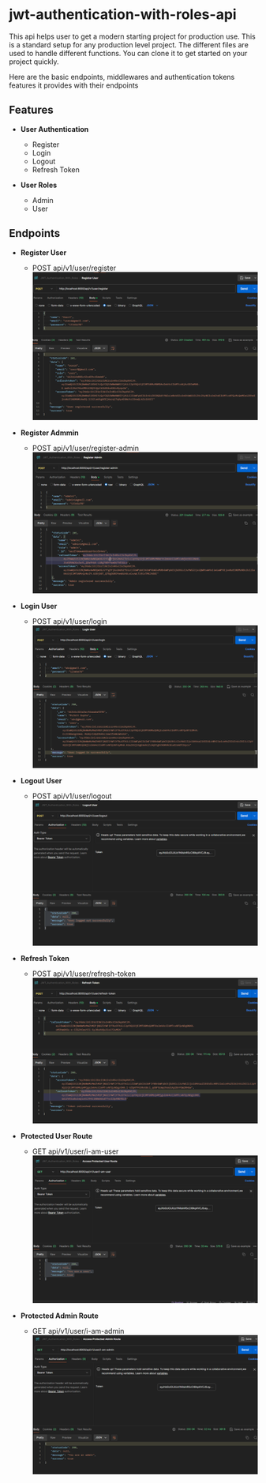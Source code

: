 # jwt-authentication-with-roles-api

This api helps user to get a modern starting project for production use. This is a standard setup for any production level project. The different files are used to handle different functions. You can clone it to get started on your project quickly.

Here are the basic endpoints, middlewares and authentication tokens features it provides with their endpoints

## Features

- **User Authentication**
  - Register
  - Login
  - Logout
  - Refresh Token

- **User Roles**
    - Admin
    - User

## Endpoints

- **Register User**
  - POST api/v1/user/register
    ![alt text](images/image.png)

- **Register Admmin**
  - POST api/v1/user/register-admin
    ![alt text](images/register_admin.png)

- **Login User**
    - POST api/v1/user/login
    ![alt text](images/image-1.png)

- **Logout User**
    - POST api/v1/user/logout
    ![alt text](images/logout.png)

- **Refresh Token**
    - POST api/v1/user/refresh-token
    ![alt text](images/refresh.png)

- **Protected User Route**
    - GET api/v1/user/i-am-user
    ![alt text](images/protectedUser.png)

- **Protected Admin Route**
    - GET api/v1/user/i-am-admin
    ![alt text](images/protected_admin.png)